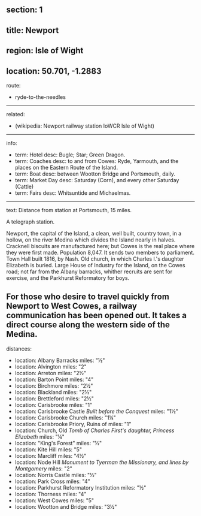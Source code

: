 section: 1
----
title: Newport
----
region: Isle of Wight
----
location: 50.701, -1.2883
----
route:
- ryde-to-the-needles
----
related:
- (wikipedia: Newport railway station IoWCR Isle of Wight)
----
info:
- term: Hotel
  desc: Bugle; Star; Green Dragon.
- term: Coaches
  desc: to and from Cowes&#58; Ryde, Yarmouth, and the places on the Eastern Route of the Island.
- term: Boat
  desc: between Wootton Bridge and Portsmouth, daily.
- term: Market Day
  desc: Saturday (Corn), and every other Saturday (Cattle)
- term: Fairs
  desc: Whitsuntide and Michaelmas.
----
text: Distance from station at Portsmouth, 15 miles.

A telegraph station.

Newport, the capital of the Island, a clean, well built, country town, in a hollow, on the river Medina which divides the Island nearly in halves. Cracknell biscuits are manufactured here; but Cowes is the real place where they were first made. Population 8,047. It sends two members to parliament. Town Hall built 1816, by Nash. Old church, in which Charles I.'s daughter Elizabeth is buried. Large House of Industry for the Island, on the Cowes road; not far from the Albany barracks, whither recruits are sent for exercise, and the Parkhurst Reformatory for boys.

For those who desire to travel quickly from Newport to West Cowes, a railway communication has been opened out. It takes a direct course along the western side of the Medina.
----
distances:
- location: Albany Barracks
  miles: "½"
- location: Alvington
  miles: "2"
- location: Arreton
  miles: "2½"
- location: Barton Point
  miles: "4"
- location: Birchmore
  miles: "2½"
- location: Blackland
  miles: "2½"
- location: Brettleford
  miles: "2½"
- location: Carisbrooke
  miles: "1"
- location: Carisbrooke Castle *Built before the Conquest*
  miles: "1½"
- location: Carisbrooke Church
  miles: "1¼"
- location: Carisbrooke Priory, Ruins of
  miles: "1"
- location: Church, Old *Tomb of Charles First's daughter, Princess Elizabeth*
  miles: "¼"
- location: "King's Forest"
  miles: "½"
- location: Kite Hill
  miles: "5"
- location: Marcliff
  miles: "4½"
- location: Node Hill *Monument to Tyerman the Missionary, and lines by Montgomery*
  miles: "2"
- location: Norris Castle
  miles: "½"
- location: Park Cross
  miles: "4"
- location: Parkhurst Reformatory Institution
  miles: "½"
- location: Thorness
  miles: "4"
- location: West Cowes
  miles: "5"
- location: Wootton and Bridge
  miles: "3½"
